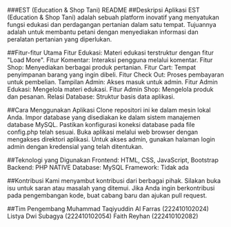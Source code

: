 ###EST (Education & Shop Tani) README
##Deskripsi Aplikasi
EST (Education & Shop Tani) adalah sebuah platform inovatif yang menyatukan fungsi edukasi dan perdagangan pertanian dalam satu tempat. Tujuannya adalah untuk membantu petani dengan menyediakan informasi dan peralatan pertanian yang diperlukan.

##Fitur-fitur Utama
Fitur Edukasi: Materi edukasi terstruktur dengan fitur "Load More".
Fitur Komentar: Interaksi pengguna melalui komentar.
Fitur Shop: Menyediakan berbagai produk pertanian.
Fitur Cart: Tempat penyimpanan barang yang ingin dibeli.
Fitur Check Out: Proses pembayaran untuk pembelian.
Tampilan Admin: Akses masuk untuk admin.
Fitur Admin Edukasi: Mengelola materi edukasi.
Fitur Admin Shop: Mengelola produk dan pesanan.
Relasi Database: Struktur basis data aplikasi.

##Cara Menggunakan Aplikasi
Clone repositori ini ke dalam mesin lokal Anda.
Impor database yang disediakan ke dalam sistem manajemen database MySQL.
Pastikan konfigurasi koneksi database pada file config.php telah sesuai.
Buka aplikasi melalui web browser dengan mengakses direktori aplikasi.
Untuk akses admin, gunakan halaman login admin dengan kredensial yang telah ditentukan.

##Teknologi yang Digunakan
Frontend: HTML, CSS, JavaScript, Bootstrap
Backend: PHP NATIVE
Database: MySQL
Framework: Tidak ada

##Kontribusi
Kami menyambut kontribusi dari berbagai pihak. Silakan buka isu untuk saran atau masalah yang ditemui. Jika Anda ingin berkontribusi pada pengembangan kode, buat cabang baru dan ajukan pull request.

##Tim Pengembang
Muhammad Taqiyuddin Al Farras (222410102024)
Listya Dwi Subagya (222410102054)
Faith Reyhan (222410102082)
